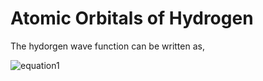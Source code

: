 # Atomic Orbitals of Hydrogen
The hydorgen wave function can be written as,

![equation1](https://latex.codecogs.com/gif.latex?\phi_{n,l,m}&space;=&space;Y_{l,m}(\theta,\phi))
